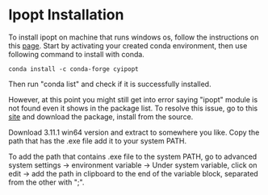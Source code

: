 # Ipopt Installation

To install ipopt on machine that runs windows os, follow the instructions on this [page](https://cyipopt.readthedocs.io/en/stable/install.html#using-conda). Start by activating your created conda environment, then use following command to install with conda.

```
conda install -c conda-forge cyipopt
```

Then run "conda list" and check if it is successfully installed.

However, at this point you might still get into error saying "ipopt" module is not found even it shows in the package list. To resolve this issue, go to this [site](https://www.coin-or.org/download/binary/Ipopt/) and download the package, install from the source.

Download 3.11.1 win64 version and extract to somewhere you like. Copy the path that has the .exe file add it to your system PATH.

To add the path that contains .exe file to the system PATH, go to advanced system settings -> environment variable -> Under system variable, click on edit -> add the path in clipboard to the end of the variable block, separated from the other with ";".
